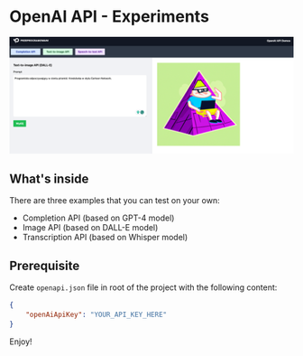 # OpenAI API - Experiments

![](./media/app.png)

## What's inside

There are three examples that you can test on your own:

* Completion API (based on GPT-4 model)
* Image API (based on DALL-E model)
* Transcription API (based on Whisper model)

## Prerequisite

Create `openapi.json` file in root of the project with the following content:

```json
{
    "openAiApiKey": "YOUR_API_KEY_HERE"
}
```
Enjoy!